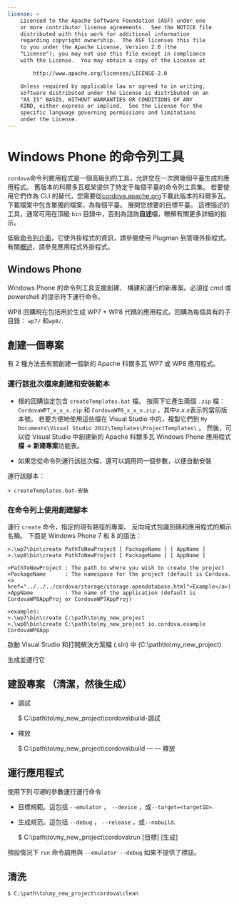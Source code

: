 ```yaml
---
license: >
    Licensed to the Apache Software Foundation (ASF) under one
    or more contributor license agreements.  See the NOTICE file
    distributed with this work for additional information
    regarding copyright ownership.  The ASF licenses this file
    to you under the Apache License, Version 2.0 (the
    "License"); you may not use this file except in compliance
    with the License.  You may obtain a copy of the License at

        http://www.apache.org/licenses/LICENSE-2.0

    Unless required by applicable law or agreed to in writing,
    software distributed under the License is distributed on an
    "AS IS" BASIS, WITHOUT WARRANTIES OR CONDITIONS OF ANY
    KIND, either express or implied.  See the License for the
    specific language governing permissions and limitations
    under the License.
---
```


# Windows Phone 的命令列工具

`cordova`命令列實用程式是一個高級別的工具，允許您在一次跨幾個平臺生成的應用程式。 舊版本的科爾多瓦框架提供了特定于每個平臺的命令列工具集。 若要使用它們作為 CLI 的替代，您需要從[cordova.apache.org][1]下載此版本的科爾多瓦。 下載檔案中包含單獨的檔案，為每個平臺。 展開您想要的目標平臺。 這裡描述的工具，通常可用在頂級 `bin` 目錄中，否則為諮詢**自述**檔，瞭解有關更多詳細的指示。

 [1]: http://cordova.apache.org

低級<a href="../../cli/index.html">命令列介面</a>，它使外掛程式的資訊，請參閱使用 Plugman 到管理外掛程式。有關<a href="../../overview/index.html">概述</a>，請參見應用程式外掛程式。

## Windows Phone

Windows Phone 的命令列工具支援創建、 構建和運行的新專案。必須從 cmd 或 powershell 的提示符下運行命令。

WP8 回購現在包括用於生成 WP7 + WP8 代碼的應用程式。回購為每個具有的子目錄： `wp7/` 和`wp8/`.

## 創建一個專案

有 2 種方法去有關創建一個新的 Apache 科爾多瓦 WP7 或 WP8 應用程式。

### 運行該批次檔來創建和安裝範本

*   根的回購協定包含 `createTemplates.bat` 檔。 按兩下它產生兩個 `.zip` 檔： `CordovaWP7_x_x_x.zip` 和 `CordovaWP8_x_x_x.zip` ，其中*x.x.x*表示的當前版本號。 若要方便地使用這些檔在 Visual Studio 中的，複製它們到 `My Documents\Visual Studio
2012\Templates\ProjectTemplates\` 。 然後，可以從 Visual Studio 中創建新的 Apache 科爾多瓦 Windows Phone 應用程式**檔 → 新建專案**功能表。

*   如果您從命令列運行該批次檔，還可以調用同一個參數，以便自動安裝

運行該腳本：

    > createTemplates.bat-安裝
    

### 在命令列上使用創建腳本

運行 `create` 命令，指定的現有路徑的專案、 反向域式包識別碼和應用程式的顯示名稱。 下面是 Windows Phone 7 和 8 的語法：

    >.\wp7\bin\create PathToNewProject [ PackageName ] [ AppName ]
    >.\wp8\bin\create PathToNewProject [ PackageName ] [ AppName ]
    
    >PathToNewProject : The path to where you wish to create the project
    >PackageName      : The namespace for the project (default is Cordova.<a href="../../../cordova/storage/storage.opendatabase.html">Example</a>)
    >AppName          : The name of the application (default is CordovaWP8AppProj or CordovaWP7AppProj)
    
    >examples:
    >.\wp7\bin\create C:\path\to\my_new_project
    >.\wp8\bin\create C:\path\to\my_new_project io.cordova.example CordovaWP8App
    

啟動 Visual Studio 和打開解決方案檔 (.sln) 中 (C:\path\to\my\_new\_project)

生成並運行它

## 建設專案 （清潔，然後生成）

*   調試
    
    $ C:\path\to\my\_new\_project\cordova\build-調試

*   釋放
    
    $ C:\path\to\my\_new\_project\cordova\build — — 釋放

## 運行應用程式

使用下列*可選*的參數運行運行命令

*   目標規範。這包括 `--emulator` ， `--device` ，或`--target=<targetID>`.

*   生成規范。這包括 `--debug` ， `--release` ，或`--nobuild`.
    
    $ C:\path\to\my\_new\_project\cordova\run \[目標\] \[生成\]

預設情況下 `run` 命令調用與 `--emulator --debug` 如果不提供了標誌。

## 清洗

    $ C:\path\to\my_new_project\cordova\clean